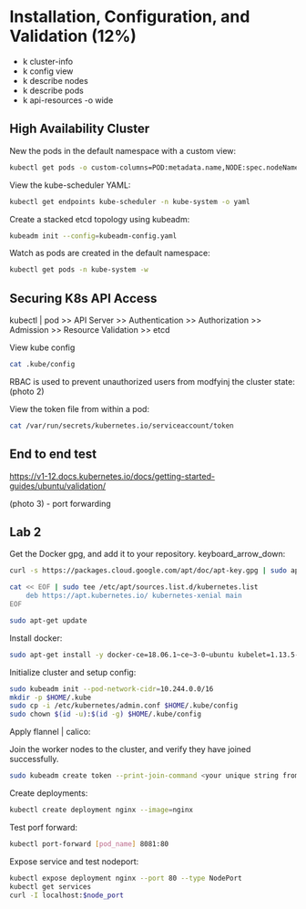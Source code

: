 # Installation, Configuration, and Validation (12%)

- k cluster-info
- k config view
- k describe nodes
- k describe pods
- k api-resources -o wide

## High Availability Cluster

New the pods in the default namespace with a custom view:

```bash
kubectl get pods -o custom-columns=POD:metadata.name,NODE:spec.nodeName --sort-by spec.nodeName -n kube-system
```

View the kube-scheduler YAML:

```bash
kubectl get endpoints kube-scheduler -n kube-system -o yaml
```

Create a stacked etcd topology using kubeadm:

```bash
kubeadm init --config=kubeadm-config.yaml
```

Watch as pods are created in the default namespace:

```bash
kubectl get pods -n kube-system -w
```

## Securing K8s API Access

kubectl | pod >> API Server >> Authentication >> Authorization >> Admission >> Resource Validation >> etcd

View kube config

```bash
cat .kube/config
```

RBAC is used to prevent unauthorized users from modfyinj the cluster state: (photo 2)

View the token file from within a pod:

```bash
cat /var/run/secrets/kubernetes.io/serviceaccount/token
```

## End to end test

https://v1-12.docs.kubernetes.io/docs/getting-started-guides/ubuntu/validation/

(photo 3) - port forwarding

## Lab 2

Get the Docker gpg, and add it to your repository.
keyboard_arrow_down:

```bash
curl -s https://packages.cloud.google.com/apt/doc/apt-key.gpg | sudo apt-key add -

cat << EOF | sudo tee /etc/apt/sources.list.d/kubernetes.list
    deb https://apt.kubernetes.io/ kubernetes-xenial main
EOF

sudo apt-get update
```

Install docker:

```bash
sudo apt-get install -y docker-ce=18.06.1~ce~3-0~ubuntu kubelet=1.13.5-00 kubeadm=1.13.5-00 kubectl=1.13.5-00 --allow-change-held-packages
```

Initialize cluster and setup config:

```bash
sudo kubeadm init --pod-network-cidr=10.244.0.0/16
mkdir -p $HOME/.kube
sudo cp -i /etc/kubernetes/admin.conf $HOME/.kube/config
sudo chown $(id -u):$(id -g) $HOME/.kube/config
```

Apply flannel | calico:

Join the worker nodes to the cluster, and verify they have joined successfully.

```bash
sudo kubeadm create token --print-join-command <your unique string from the output of kubeadm init>
```

Create deployments:

```bash
kubectl create deployment nginx --image=nginx
```

Test porf forward:

```bash
kubectl port-forward [pod_name] 8081:80
```

Expose service and test nodeport:

```bash
kubectl expose deployment nginx --port 80 --type NodePort
kubectl get services
curl -I localhost:$node_port
```
